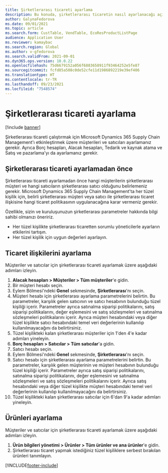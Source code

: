 ```yaml
---
title: Şirketlerarası ticareti ayarlama
description: Bu konuda, şirketlerarası ticaretin nasıl ayarlanacağı açıklanmaktadır
author: GalynaFedorova
ms.date: 09/01/2021
ms.topic: article
ms.search.form: CustTable, VendTable, EcoResProductListPage
audience: Application User
ms.reviewer: kamaybac
ms.search.region: Global
ms.author: v-gfedorova
ms.search.validFrom: 2021-09-01
ms.dyn365.ops.version: 10.0.22
ms.openlocfilehash: 75d6679152a056f6883658911f93464252e5fe87
ms.sourcegitcommit: fcfd85a508c0de52cfe11d1986892219e39ef406
ms.translationtype: HT
ms.contentlocale: tr-TR
ms.lasthandoff: 09/23/2021
ms.locfileid: "7548574"
---
```

# <a name="set-up-intercompany-trade"></a>Şirketlerarası ticareti ayarlama

[!include [banner](../../includes/banner.md)]

Şirketlerarası ticareti çalıştırmak için Microsoft Dynamics 365 Supply Chain Management'ı etkinleştirmek üzere müşterileri ve satıcıları ayarlamanız gerekir. Ayrıca Borç hesapları, Alacak hesapları, Tedarik ve kaynak atama ve Satış ve pazarlama'yı da ayarlamanız gerekir.

## <a name="before-you-set-up-intercompany-trade"></a>Şirketlerarası ticareti ayarlamadan önce

Şirketlerarası ticareti ayarlamadan önce hangi müşterilerin şirketlerarası müşteri ve hangi satıcıların şirketlerarası satıcı olduğunu belirlemeniz gerekir. Microsoft Dynamics 365 Supply Chain Management'ta her tüzel kişilik için, belirli şirketlerarası müşteri veya satıcı ile şirketlerarası ticaret ilişkisine hangi ticaret politikasının uygulanacağına karar vermeniz gerekir.

Özellikle, sizin ve kuruluşunuzun şirketlerarası parametreler hakkında bilgi sahibi olmanızı öneririz.

- Her tüzel kişilikte şirketlerarası ticaretten sorumlu yöneticilerle ayarların etkilerini tartışın.
- Her tüzel kişilik için uygun değerleri ayarlayın.

## <a name="set-up-trading-relations"></a>Ticaret ilişkilerini ayarlama

Müşteriler ve satıcılar için şirketlerarası ticareti ayarlamak üzere aşağıdaki adımları izleyin.

1. **Alacak hesapları \> Müşteriler \> Tüm müşteriler**'e gidin.
1. Bir müşteri hesabı seçin.
1. Eylem Bölmesi'ndeki **Genel** sekmesinde, **Şirketlerarası**'nı seçin.
1. Müşteri hesabı için şirketlerarası ayarlama parametrelerini belirtin. Bu parametreler, karşılık gelen satıcının ve satıcı hesabının bulunduğu tüzel kişiliği içerir. Parametreler ayrıca satınalma siparişi politikalarını, satış siparişi politikalarını, değer eşlemesini ve satış sözleşmeleri ve satınalma sözleşmeleri politikalarını içerir. Ayrıca müşteri hesabındaki veya diğer tüzel kişilikte satıcı hesabındaki temel veri değerlerinin kullanılıp kullanılmayacağını da belirtirsiniz.
1. Tüzel kişilikteki kalan şirketlerarası müşteriler için 1'den 4'e kadar adımları yineleyin.
1. **Borç hesapları \> Satıcılar \> Tüm satıcılar**'a gidin.
1. Satıcı hesabı seçin.
1. Eylem Bölmesi'ndeki **Genel** sekmesinde, **Şirketlerarası**'nı seçin.
1. Satıcı hesabı için şirketlerarası ayarlama parametrelerini belirtin. Bu parametreler, karşılık gelen müşterinin ve müşteri hesabının bulunduğu tüzel kişiliği içerir. Parametreler ayrıca satış siparişi politikalarını, satınalma siparişi politikalarını, değer eşlemesini ve satınalma sözleşmeleri ve satış sözleşmeleri politikalarını içerir. Ayrıca satış hesabındaki veya diğer tüzel kişilikte müşteri hesabındaki temel veri değerlerinin kullanılıp kullanılmayacağını da belirtirsiniz.
1. Tüzel kişilikteki kalan şirketlerarası satıcılar için 6'dan 9'a kadar adımları yineleyin.

## <a name="set-up-products"></a>Ürünleri ayarlama

Müşteriler ve satıcılar için şirketlerarası ticareti ayarlamak üzere aşağıdaki adımları izleyin.

1. **Ürün bilgileri yönetimi \> Ürünler \> Tüm ürünler ve ana ürünler**'e gidin.
1. Şirketlerarası ticaret yapmak istediğiniz tüzel kişiliklere serbest bırakılan ürünleri tanımlayın.

[!INCLUDE[footer-include](../../includes/footer-banner.md)]

